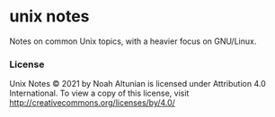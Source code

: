 # unix notes

Notes on common Unix topics, with a heavier focus on GNU/Linux.

### License

Unix Notes © 2021 by Noah Altunian is licensed under Attribution 4.0 International. To view a copy
of this license, visit http://creativecommons.org/licenses/by/4.0/
